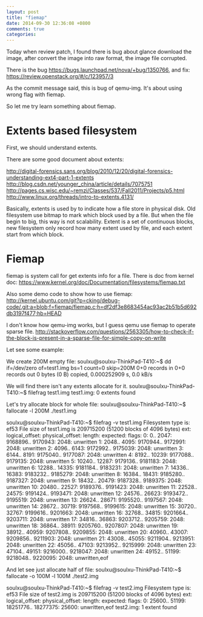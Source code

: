 ```yaml
---
layout: post
title: "fiemap"
date: 2014-09-30 12:36:08 +0800
comments: true
categories: 
---
```


Today when review patch, I found there is bug about glance download the image,
after convert the image into raw format, the image file corrupted.

There is the bug https://bugs.launchpad.net/nova/+bug/1350766, and fix:
https://review.openstack.org/#/c/123957/3

As the commit message said, this is bug of qemu-img. It's about using wrong
flag with fiemap.

So let me try learn something about fiemap.

Extents based filesystem
========================
First, we should understand extents.

There are some good document about extents:

http://digital-forensics.sans.org/blog/2010/12/20/digital-forensics-understanding-ext4-part-1-extents
http://blog.csdn.net/younger_china/article/details/7075751
http://pages.cs.wisc.edu/~remzi/Classes/537/Fall2011/Projects/p5.html
http://www.linux.org/threads/intro-to-extents.4131/

Basically, extents is used by to indicate how a file store in physical disk. Old
filesystem use bitmap to mark which block used by a file. But when the file begin
to big, this way is not scalability. Extent is a set of continuous blocks, new
filesystem only record how many extent used by file, and each extent start from
which block.


Fiemap
======
fiemap is system call for get extents info for a file. There is doc from kernel doc:
https://www.kernel.org/doc/Documentation/filesystems/fiemap.txt

Also some demo code to show how to use fiemap:
http://kernel.ubuntu.com/git?p=cking/debug-code/.git;a=blob;f=fiemap/fiemap.c;h=df2df3e8683454ac93ac2b51b5d692db3197f477;hb=HEAD

I don't know how qemu-img works, but I guess qemu use fiemap to operate sparse file.
http://stackoverflow.com/questions/2563305/how-to-check-if-the-block-is-present-in-a-sparse-file-for-simple-copy-on-write

Let see some example:

We create 200M empty file:
soulxu@soulxu-ThinkPad-T410:~$ dd if=/dev/zero of=test1.img bs=1 count=0 skip=200M
0+0 records in
0+0 records out
0 bytes (0 B) copied, 0.000252909 s, 0.0 kB/s

We will find there isn't any extents allocate for it.
soulxu@soulxu-ThinkPad-T410:~$ filefrag test1.img
test1.img: 0 extents found

Let's try allocate block for whole file:
soulxu@soulxu-ThinkPad-T410:~$ fallocate -l 200M ./test1.img 

soulxu@soulxu-ThinkPad-T410:~$ filefrag -v test1.img
Filesystem type is: ef53
File size of test1.img is 209715200 (51200 blocks of 4096 bytes)
 ext:     logical_offset:        physical_offset: length:   expected: flags:
   0:        0..    2047:    9168896..   9170943:   2048:             unwritten
   1:     2048..    4095:    9170944..   9172991:   2048:             unwritten
   2:     4096..    6143:    9172992..   9175039:   2048:             unwritten
   3:     6144..    8191:    9175040..   9177087:   2048:             unwritten
   4:     8192..   10239:    9177088..   9179135:   2048:             unwritten
   5:    10240..   12287:    9179136..   9181183:   2048:             unwritten
   6:    12288..   14335:    9181184..   9183231:   2048:             unwritten
   7:    14336..   16383:    9183232..   9185279:   2048:             unwritten
   8:    16384..   18431:    9185280..   9187327:   2048:             unwritten
   9:    18432..   20479:    9187328..   9189375:   2048:             unwritten
  10:    20480..   22527:    9189376..   9191423:   2048:             unwritten
  11:    22528..   24575:    9191424..   9193471:   2048:             unwritten
  12:    24576..   26623:    9193472..   9195519:   2048:             unwritten
  13:    26624..   28671:    9195520..   9197567:   2048:             unwritten
  14:    28672..   30719:    9197568..   9199615:   2048:             unwritten
  15:    30720..   32767:    9199616..   9201663:   2048:             unwritten
  16:    32768..   34815:    9201664..   9203711:   2048:             unwritten
  17:    34816..   36863:    9203712..   9205759:   2048:             unwritten
  18:    36864..   38911:    9205760..   9207807:   2048:             unwritten
  19:    38912..   40959:    9207808..   9209855:   2048:             unwritten
  20:    40960..   43007:    9209856..   9211903:   2048:             unwritten
  21:    43008..   45055:    9211904..   9213951:   2048:             unwritten
  22:    45056..   47103:    9213952..   9215999:   2048:             unwritten
  23:    47104..   49151:    9216000..   9218047:   2048:             unwritten
  24:    49152..   51199:    9218048..   9220095:   2048:             unwritten,eof


And let see just allocate half of file:
soulxu@soulxu-ThinkPad-T410:~$ fallocate -o 100M -l 100M ./test2.img 

soulxu@soulxu-ThinkPad-T410:~$ filefrag -v test2.img 
Filesystem type is: ef53
File size of test2.img is 209715200 (51200 blocks of 4096 bytes)
 ext:     logical_offset:        physical_offset: length:   expected: flags:
   0:    25600..   51199:   18251776..  18277375:  25600:             unwritten,eof
test2.img: 1 extent found


